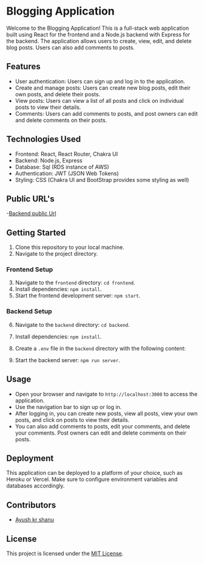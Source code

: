# Blogging Application

Welcome to the Blogging Application! This is a full-stack web application built using React for the frontend and a Node.js backend with Express for the backend. The application allows users to create, view, edit, and delete blog posts. Users can also add comments to posts.

## Features

- User authentication: Users can sign up and log in to the application.
- Create and manage posts: Users can create new blog posts, edit their own posts, and delete their posts.
- View posts: Users can view a list of all posts and click on individual posts to view their details.
- Comments: Users can add comments to posts, and post owners can edit and delete comments on their posts.

## Technologies Used

- Frontend: React, React Router, Chakra UI
- Backend: Node.js, Express
- Database: Sql (RDS instance of AWS)
- Authentication: JWT (JSON Web Tokens)
- Styling: CSS (Chakra UI and BootStrap provides some styling as well)

## Public URL's
-[Backend public Url](http://13.211.33.106:4500/)

## Getting Started

1. Clone this repository to your local machine.
2. Navigate to the project directory.

### Frontend Setup

3. Navigate to the `frontend` directory: `cd frontend`.
4. Install dependencies: `npm install`.
5. Start the frontend development server: `npm start`.

### Backend Setup

6. Navigate to the `backend` directory: `cd backend`.
7. Install dependencies: `npm install`.
8. Create a `.env` file in the `backend` directory with the following content:


9. Start the backend server: `npm run server`.

## Usage

- Open your browser and navigate to `http://localhost:3000` to access the application.
- Use the navigation bar to sign up or log in.
- After logging in, you can create new posts, view all posts, view your own posts, and click on posts to view their details.
- You can also add comments to posts, edit your comments, and delete your comments. Post owners can edit and delete comments on their posts.

## Deployment

This application can be deployed to a platform of your choice, such as Heroku or Vercel. Make sure to configure environment variables and databases accordingly.

## Contributors

- [Ayush kr shanu](https://github.com/Ayush-kr-shanu)

## License

This project is licensed under the [MIT License](LICENSE).

